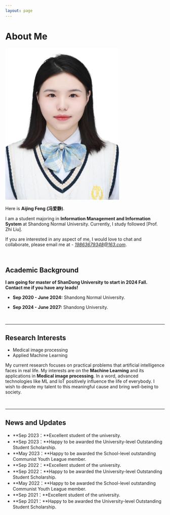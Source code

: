 ```yaml
---
layout: page
---
```


# About Me

<img src=".\2.fav" class="floatpic" width="360" height="480">

Here is **Aijing Feng (冯爱静)**.

I am a student majoring in **Information Management and Information System** at Shandong Normal University. Currently, I study followed [Prof. Zhi Liu]. 

If you are interested in any aspect of me, I would love to chat and collaborate, please email me at - *19863679348@163.com*.

<br>

## Academic Background

**I am going for master of ShanDong University to start in 2024 Fall. Contact me if you have any leads!**

- **Sep 2020 - June 2024:** Shandong Normal University.

- **Sep 2024 - June 2027:** Shandong University.

<br>

---

## Research Interests

- Medical image processing
- Applied Machine Learning

My current research focuses on practical problems that artificial intelligence faces in real life. My interests are on the **Machine Learning** and its applications in **Medical image processing**. In a word, advanced technologies like ML and IoT positively influence the life of everybody.  I wish to devote my talent to this meaningful cause and bring well-being to society.

<br>

---

## News and Updates

- **Sep 2023：**Excellent student of the university.
- **Sep 2023：**Happy to be awarded the University-level Outstanding Student Scholarship.
- **May 2023：**Happy to be awarded the School-level outstanding Communist Youth League member.
- **Sep 2022：**Excellent student of the university.
- **Sep 2022：**Happy to be awarded the University-level Outstanding Student Scholarship.
- **May 2022：**Happy to be awarded the School-level outstanding Communist Youth League member.
- **Sep 2021：**Excellent student of the university.
- **Sep 2021：**Happy to be awarded the University-level Outstanding Student Scholarship.
<br>

  <script>
  window.ChatoBotConfig = {
    baseURL: "https://api.chato.cn",
    wwwBaseURL: "https://chato.cn",
    token: "p8eldrke8jvrnky0",
    id: 770
  }
  var st = document.createElement("script");
  st.type="text/javascript";
  st.async = true;st.src = "https://chato.cn/assets/iframe.min.js";
  var header = document.getElementsByTagName("head")[0];
  header.appendChild(st);
  </script>

